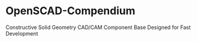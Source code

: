# OpenSCAD-Compendium
Constructive Solid Geometry CAD/CAM Component Base Designed for Fast Development
